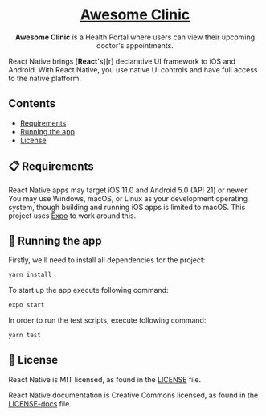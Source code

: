 <h1 align="center">
  <a href="https://reactnative.dev/">
    Awesome Clinic
  </a>
</h1>

<p align="center">
  <strong>Awesome Clinic</strong> is a Health Portal where users can view their upcoming doctor's appointments.
</p>

React Native brings [**React**'s][r] declarative UI framework to iOS and Android. With React Native, you use native UI controls and have full access to the native platform.

## Contents

- [Requirements](#-requirements)
- [Running the app](#-running-the-app)
- [License](#-license)


## 📋 Requirements

React Native apps may target iOS 11.0 and Android 5.0 (API 21) or newer. You may use Windows, macOS, or Linux as your development operating system, though building and running iOS apps is limited to macOS. This project uses [Expo](https://expo.io) to work around this.

## 🎉 Running the app

Firstly, we'll need to install all dependencies for the project:

```cmd
yarn install
```

To start up the app execute following command:

```cmd
expo start
```
In order to run the test scripts, execute following command:

```cmd
yarn test
```

## 📄 License

React Native is MIT licensed, as found in the [LICENSE][l] file.

React Native documentation is Creative Commons licensed, as found in the [LICENSE-docs][ld] file.

[l]: https://github.com/facebook/react-native/blob/HEAD/LICENSE
[ld]: https://github.com/facebook/react-native/blob/HEAD/LICENSE-docs
